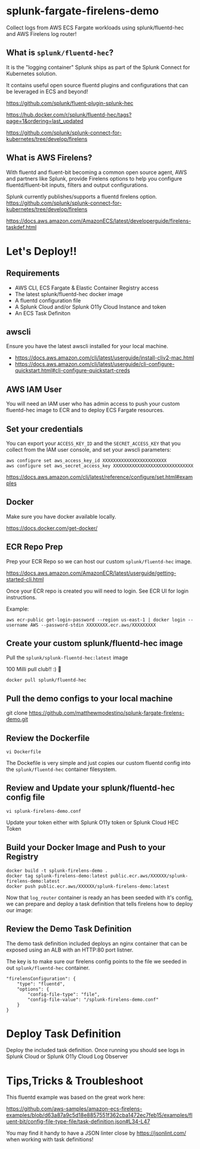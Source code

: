 # splunk-fargate-firelens-demo

Collect logs from AWS ECS Fargate workloads using splunk/fluentd-hec and AWS Firelens log router!

## What is `splunk/fluentd-hec`?

It is the "logging container" Splunk ships as part of the Splunk Connect for Kubernetes solution. 

It contains useful open source fluentd plugins and configurations that can be leveraged in ECS and beyond!

https://github.com/splunk/fluent-plugin-splunk-hec

https://hub.docker.com/r/splunk/fluentd-hec/tags?page=1&ordering=last_updated

https://github.com/splunk/splunk-connect-for-kubernetes/tree/develop/firelens

## What is AWS Firelens?

With fluentd and fluent-bit becoming a common open source agent, AWS and partners like Splunk, provide Firelens options to help you configure fluentd/fluent-bit inputs, filters and output configurations.

Splunk currently publishes/supports a fluentd firelens option. https://github.com/splunk/splunk-connect-for-kubernetes/tree/develop/firelens

https://docs.aws.amazon.com/AmazonECS/latest/developerguide/firelens-taskdef.html 

# Let's Deploy!!

## Requirements

  - AWS CLI, ECS Fargate & Elastic Container Registry access
  - The latest splunk/fluentd-hec docker image
  - A fluentd configuration file
  - A Splunk Cloud and/or Splunk O11y Cloud Instance and token 
  - An ECS Task Definiton

## awscli

Ensure you have the latest awscli installed for your local machine.

- https://docs.aws.amazon.com/cli/latest/userguide/install-cliv2-mac.html
- https://docs.aws.amazon.com/cli/latest/userguide/cli-configure-quickstart.html#cli-configure-quickstart-creds

## AWS IAM User

You will need an IAM user who has admin access to push your custom fluentd-hec image to ECR and to deploy ECS Fargate resources.  

## Set your credentials

You can export your `ACCESS_KEY_ID` and the `SECRET_ACCESS_KEY` that you collect from the IAM user console, and set your awscli parameters:

```
aws configure set aws_access_key_id XXXXXXXXXXXXXXXXXXXXXXXX
aws configure set aws_secret_access_key XXXXXXXXXXXXXXXXXXXXXXXXXXXXXX
```

https://docs.aws.amazon.com/cli/latest/reference/configure/set.html#examples

## Docker

Make sure you have docker available locally.

https://docs.docker.com/get-docker/
 
## ECR Repo Prep

Prep your ECR Repo so we can host our custom `splunk/fluentd-hec` image.

https://docs.aws.amazon.com/AmazonECR/latest/userguide/getting-started-cli.html

Once your ECR repo is created you will need to login. See ECR UI for login instructions.

Example:

`aws ecr-public get-login-password --region us-east-1 | docker login --username AWS --password-stdin XXXXXXXX.ecr.aws/XXXXXXXXX`

## Create your custom splunk/fluentd-hec image

Pull the `splunk/splunk-fluentd-hec:latest` image 

100 Milli pull club!! :) 🎉 

`docker pull splunk/fluentd-hec`

## Pull the demo configs to your local machine

git clone https://github.com/matthewmodestino/splunk-fargate-firelens-demo.git

## Review the Dockerfile

`vi Dockerfile`

The Dockefile is very simple and just copies our custom fluentd config into the `splunk/fluentd-hec` container filesystem.

## Review and Update your splunk/fluentd-hec config file

`vi splunk-firelens-demo.conf`

Update your token either with Splunk O11y token or Splunk Cloud HEC Token

## Build your Docker Image and Push to your Registry

```
docker build -t splunk-firelens-demo .
docker tag splunk-firelens-demo:latest public.ecr.aws/XXXXXX/splunk-firelens-demo:latest
docker push public.ecr.aws/XXXXXX/splunk-firelens-demo:latest

```

Now that `log_router` container is ready an has been seeded with it's config, we can prepare and deploy a task definition that tells firelens how to deploy our image:  

## Review the Demo Task Definition

The demo task definition included deploys an nginx container that can be exposed using an ALB with an HTTP:80 port listner. 

The key is to make sure our firelens config points to the file we seeded in out `splunk/fluentd-hec` container. 

```
"firelensConfiguration": {
    "type": "fluentd",
    "options": {
        "config-file-type": "file",
        "config-file-value": "/splunk-firelens-demo.conf"
    }
}
```

# Deploy Task Definition

Deploy the included task definition. Once running you should see logs in Splunk Cloud or Splunk O11y Cloud Log Observer

# Tips,Tricks & Troubleshoot

This fluentd example was based on the great work here:

https://github.com/aws-samples/amazon-ecs-firelens-examples/blob/d63a87a9c5d18e8857551f362cba1472ec7feb15/examples/fluent-bit/config-file-type-file/task-definition.json#L34-L47

You may find it handy to have a JSON linter close by https://jsonlint.com/ when working with task definitions!
